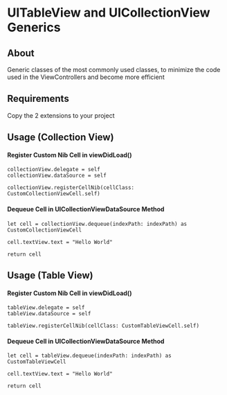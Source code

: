 # UITableView and UICollectionView Generics

## About
Generic classes of the most commonly used classes, to minimize the code used in the ViewControllers and become more efficient

## Requirements
Copy the 2 extensions to your project

## Usage (Collection View)

#### Register Custom Nib Cell in viewDidLoad()

```
collectionView.delegate = self
collectionView.dataSource = self

collectionView.registerCellNib(cellClass: CustomCollectionViewCell.self)
```
#### Dequeue Cell in UICollectionViewDataSource Method

```
let cell = collectionView.dequeue(indexPath: indexPath) as CustomCollectionViewCell

cell.textView.text = "Hello World"

return cell
```

## Usage (Table View)

#### Register Custom Nib Cell in viewDidLoad()

```
tableView.delegate = self
tableView.dataSource = self

tableView.registerCellNib(cellClass: CustomTableViewCell.self)
```
#### Dequeue Cell in UICollectionViewDataSource Method

```
let cell = tableView.dequeue(indexPath: indexPath) as CustomTableViewCell

cell.textView.text = "Hello World"

return cell
```
